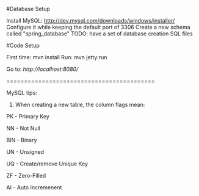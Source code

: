 #Database Setup

Install MySQL:      http://dev.mysql.com/downloads/windows/installer/
Configure it while keeping the default port of 3306
Create a new schema called "spring_database"
TODO: have a set of database creation SQL files

#Code Setup

First time:         mvn install
Run:                mvn jetty:run

Go to:              *http://localhost:8080/*

==========================================

MySQL tips:

1. When creating a new table, the column flags mean:

PK - Primary Key

NN - Not Null 

BIN - Binary

UN - Unsigned

UQ - Create/remove Unique Key

ZF - Zero-Filled

AI - Auto Incremenent
